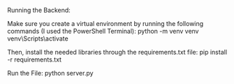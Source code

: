 Running the Backend:

Make sure you create a virtual environment by running the following commands (I used the PowerShell Terminal):
python -m venv venv
venv\Scripts\activate

Then, install the needed libraries through the requirements.txt file: 
pip install -r requirements.txt

Run the File:
python server.py
